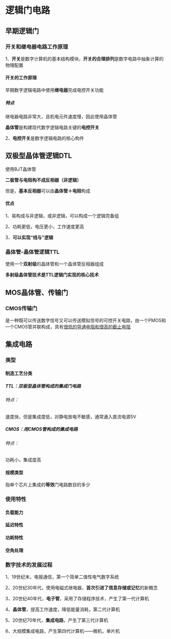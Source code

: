 # 逻辑门电路

## 早期逻辑门

### 开关和继电器电路工作原理

1、**开关**是数字计算机的基本结构模块，**开关的合理排列**是数字电路中抽象计算的物理配置

#### 开关的工作原理

早期数字逻辑电路中使用**继电器**完成电控开关功能

##### 特点

继电器电路非常大，且机电元件速度慢，因此使用晶体管

**晶体管**是构建现代数字逻辑电路关键的**电控开关**



2、**电控开关**是数字逻辑电路的核心构件



## 双极型晶体管逻辑DTL

使用BJT晶体管

**二极管与电阻构不成反相器（非逻辑）**

但是，**基本反相器**可以由**晶体管＋电阻**构成



#### 优点

1、易构成与非逻辑，或非逻辑，可以构成一个逻辑完备组

2、功耗更低，电压更小，工作速度更高

3、**可以实现“线与”逻辑**



### 晶体管-晶体管逻辑TTL

使用一个**双射级**的晶体管和一个晶体管反相器组成

**多射级晶体管技术是TTL逻辑门实现的核心技术**



## MOS晶体管、传输门

### CMOS传输门

是一种既可以传送数字信号又可以传送模拟信号的可控开关电路，由一个PMOS和一个CMOS管并联构成，具有<u>很低的导通电阻和很高的截止电阻</u>



## 集成电路

### 类型

#### 制造工艺分类

##### TTL：双极型晶体管构成的集成门电路

###### 特点：

速度快，但是集成度低，对静电放电不敏感，通常通入直流电源5V

##### CMOS：用CMOS管构成的集成电路

###### 特点：

功耗小，集成度高

#### 规模类型

指单个芯片上集成的**等效**门电路数目的多少

### 使用特性

#### 负载能力

#### 延迟特性

#### 功耗特性

#### 空角处理



### 数字技术的发展过程

1、19世纪末，电报通信，第一个简单二值性电气数字系统

2、20世纪30年代，使用电磁式继电器，**首次引进了信息存储或记忆**的新概念

3、20世纪40年代，**电子管**，采用了存储程序技术，产生了第一代计算机

4、**晶体管**，提高工作速度，降低能量消耗，第二代计算机

5、20世纪70年代，**集成电路**，产生了第三代计算机

6、大规模集成电路，产生第四代计算机——微机，单片机

